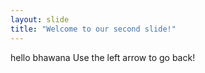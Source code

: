 ```yaml
---
layout: slide
title: "Welcome to our second slide!"
---
```

hello bhawana
Use the left arrow to go back!
